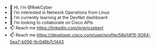 - 👋 Hi, I’m @RiekCyber
- 👀 I’m interested in Network Operations from Linux
- 🌱 I’m currently learning at the DevNet dashboard
- 💞️ I’m looking to collaborate on Cisco APIs
- 📫 Reach me https://linkedin.com/in/ericsebert 
- 📫 Reach me https://developer.cisco.com/user/profile/58e1df15-9264-5ea7-b056-9c0d8b7c1443

<!---
RiekCyber/RiekCyber is a ✨ special ✨ repository because its `README.md` (this file) appears on your GitHub profile.
You can click the Preview link to take a look at your changes.
--->
